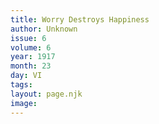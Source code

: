 ```yaml
---
title: Worry Destroys Happiness
author: Unknown
issue: 6
volume: 6
year: 1917
month: 23
day: VI
tags:
layout: page.njk
image:
---
```

